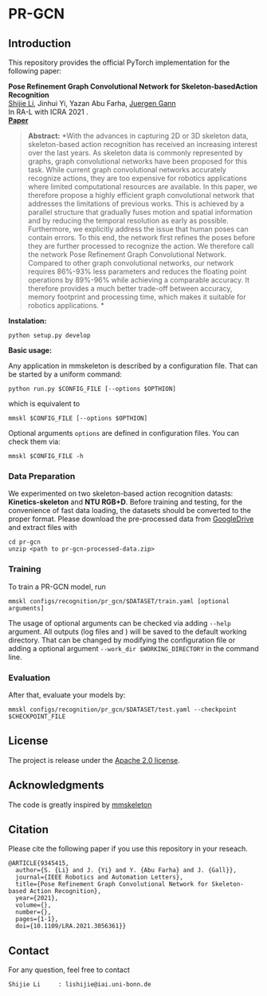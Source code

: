 # PR-GCN

## Introduction

This repository provides the official PyTorch implementation for the following paper:

**Pose  Refinement  Graph  Convolutional  Network  for  Skeleton-basedAction  Recognition**<br>
[Shijie Li](https://sj-li.com/),  Jinhui Yi, Yazan Abu Farha, [Juergen Gann](http://gall.cv-uni-bonn.de/)<br>
In RA-L with ICRA 2021 .<br>
[**Paper**](https://arxiv.org/abs/2007.12072)
> **Abstract:** *With the advances in capturing 2D or 3D skeleton data, skeleton-based action recognition has received an increasing interest over the last years. As skeleton data is commonly represented by graphs, graph convolutional networks have been proposed for this task. While current graph convolutional networks accurately recognize actions, they are too expensive for robotics applications where limited computational resources are available. In this paper, we therefore propose a highly efficient graph convolutional network that addresses the limitations of previous works. This is achieved by a parallel structure that gradually fuses motion and spatial information and by reducing the temporal resolution as early as possible. Furthermore, we explicitly address the issue that human poses can contain errors. To this end, the network first refines the poses before they are further processed to recognize the action. We therefore call the network Pose Refinement Graph Convolutional Network. Compared to other graph convolutional networks, our network requires 86\%-93\% less parameters and reduces the floating point operations by 89%-96% while achieving a comparable accuracy. It therefore provides a much better trade-off between accuracy, memory footprint and processing time, which makes it suitable for robotics applications. *

**Instalation:**

``` shell
python setup.py develop
```

**Basic usage:**

Any application in mmskeleton is described by a configuration file. That can be started by a uniform command:
``` shell
python run.py $CONFIG_FILE [--options $OPTHION]
```
which is equivalent to
```
mmskl $CONFIG_FILE [--options $OPTHION]
```
Optional arguments `options` are defined in configuration files.
You can check them via:
``` shell
mmskl $CONFIG_FILE -h
```

### Data Preparation

We experimented on two skeleton-based action recognition datasts: **Kinetics-skeleton** and **NTU RGB+D**.
Before training and testing, for the convenience of fast data loading,
the datasets should be converted to the proper format.
Please download the pre-processed data from
[GoogleDrive](https://drive.google.com/open?id=103NOL9YYZSW1hLoWmYnv5Fs8mK-Ij7qb)
and extract files with
```
cd pr-gcn
unzip <path to pr-gcn-processed-data.zip>
```

### Training

To train a PR-GCN model, run

``` shell
mmskl configs/recognition/pr_gcn/$DATASET/train.yaml [optional arguments]
```

The usage of optional arguments can be checked via adding `--help` argument.
All outputs (log files and ) will be saved to the default working directory.
That can be changed by modifying the configuration file
or adding a optional argument `--work_dir $WORKING_DIRECTORY` in the command line.

### Evaluation

After that, evaluate your models by:

``` shell
mmskl configs/recognition/pr_gcn/$DATASET/test.yaml --checkpoint $CHECKPOINT_FILE
```

## License
The project is release under the [Apache 2.0 license](./LICENSE).

## Acknowledgments
The code is greatly inspired by [mmskeleton](https://github.com/open-mmlab/mmskeleton)


## Citation
Please cite the following paper if you use this repository in your reseach.
```
@ARTICLE{9345415,
  author={S. {Li} and J. {Yi} and Y. {Abu Farha} and J. {Gall}},
  journal={IEEE Robotics and Automation Letters}, 
  title={Pose Refinement Graph Convolutional Network for Skeleton-based Action Recognition}, 
  year={2021},
  volume={},
  number={},
  pages={1-1},
  doi={10.1109/LRA.2021.3056361}}
```

## Contact
For any question, feel free to contact
```
Shijie Li     : lishijie@iai.uni-bonn.de
```
